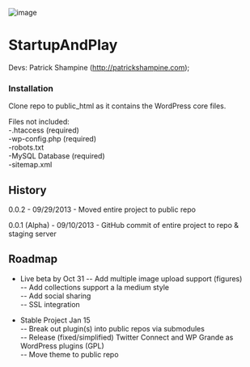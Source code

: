 ![image](http://startupandplay.com/wp-content/uploads/2012/10/cropped-logo_path.png)

StartupAndPlay
==============

Devs: 
    Patrick Shampine (http://patrickshampine.com); 

### Installation

Clone repo to public_html as it contains the WordPress core files.  
  
Files not included:  
-.htaccess (required)  
-wp-config.php (required)  
-robots.txt  
-MySQL Database (required)  
-sitemap.xml  

History
-------

0.0.2 - 09/29/2013 - Moved entire project to public repo

0.0.1 (Alpha) - 09/10/2013 - GitHub commit of entire project to repo & staging server  

Roadmap
-------

- Live beta by Oct 31
-- Add multiple image upload support (figures)  
-- Add collections support a la medium style  
-- Add social sharing  
-- SSL integration  

- Stable Project Jan 15  
-- Break out plugin(s) into public repos via submodules  
-- Release (fixed/simplified) Twitter Connect and WP Grande as WordPress plugins (GPL)  
-- Move theme to public repo  

